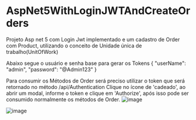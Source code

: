 # AspNet5WithLoginJWTAndCreateOrders

Projeto Asp net 5 com Login Jwt implementado e um cadastro de Order com Product, utilizando o conceito de Unidade única de trabalho(UnitOfWork)

Abaixo segue o usuário e senha base para gerar os Tokens
{
  "userName": "admin",
  "password": "@Admin123"
}


Para consumir os Métodos de Order será preciso utilizar o token que será retornado no método /api/Authentication
Clique no ícone de 'cadeado', ao abrir um modal, informe o token e clique em 'Authorize', após isso pode ser consumido normalmente os métodos de Order.
![image](https://user-images.githubusercontent.com/15248263/139621067-c8efb823-6bee-4d0c-ab89-3a43b7bcfca0.png)

![image](https://user-images.githubusercontent.com/15248263/139621236-64283a70-fe87-49fa-89e3-10d36f11569a.png)

